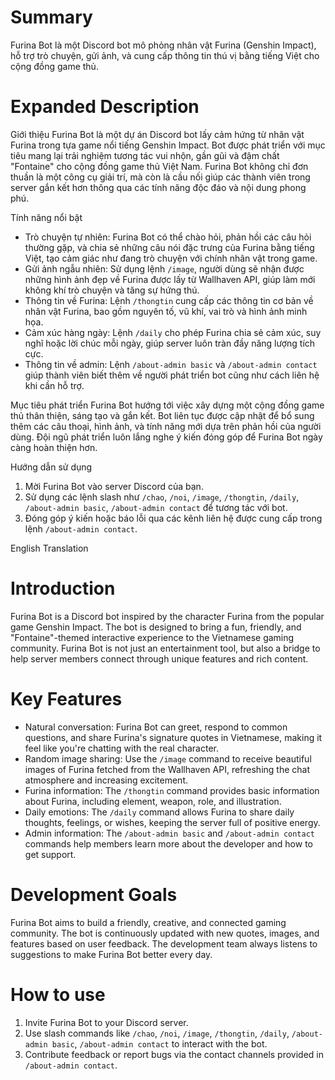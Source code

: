 # Summary

Furina Bot là một Discord bot mô phỏng nhân vật Furina (Genshin Impact), hỗ trợ trò chuyện, gửi ảnh, và cung cấp thông tin thú vị bằng tiếng Việt cho cộng đồng game thủ. 

# Expanded Description

 Giới thiệu
Furina Bot là một dự án Discord bot lấy cảm hứng từ nhân vật Furina trong tựa game nổi tiếng Genshin Impact. Bot được phát triển với mục tiêu mang lại trải nghiệm tương tác vui nhộn, gần gũi và đậm chất "Fontaine" cho cộng đồng game thủ Việt Nam. Furina Bot không chỉ đơn thuần là một công cụ giải trí, mà còn là cầu nối giúp các thành viên trong server gắn kết hơn thông qua các tính năng độc đáo và nội dung phong phú.

 Tính năng nổi bật
- Trò chuyện tự nhiên: Furina Bot có thể chào hỏi, phản hồi các câu hỏi thường gặp, và chia sẻ những câu nói đặc trưng của Furina bằng tiếng Việt, tạo cảm giác như đang trò chuyện với chính nhân vật trong game.
- Gửi ảnh ngẫu nhiên: Sử dụng lệnh `/image`, người dùng sẽ nhận được những hình ảnh đẹp về Furina được lấy từ Wallhaven API, giúp làm mới không khí trò chuyện và tăng sự hứng thú.
- Thông tin về Furina: Lệnh `/thongtin` cung cấp các thông tin cơ bản về nhân vật Furina, bao gồm nguyên tố, vũ khí, vai trò và hình ảnh minh họa.
- Cảm xúc hàng ngày: Lệnh `/daily` cho phép Furina chia sẻ cảm xúc, suy nghĩ hoặc lời chúc mỗi ngày, giúp server luôn tràn đầy năng lượng tích cực.
- Thông tin về admin: Lệnh `/about-admin basic` và `/about-admin contact` giúp thành viên biết thêm về người phát triển bot cũng như cách liên hệ khi cần hỗ trợ.

 Mục tiêu phát triển
Furina Bot hướng tới việc xây dựng một cộng đồng game thủ thân thiện, sáng tạo và gắn kết. Bot liên tục được cập nhật để bổ sung thêm các câu thoại, hình ảnh, và tính năng mới dựa trên phản hồi của người dùng. Đội ngũ phát triển luôn lắng nghe ý kiến đóng góp để Furina Bot ngày càng hoàn thiện hơn.

 Hướng dẫn sử dụng
1. Mời Furina Bot vào server Discord của bạn.
2. Sử dụng các lệnh slash như `/chao`, `/noi`, `/image`, `/thongtin`, `/daily`, `/about-admin basic`, `/about-admin contact` để tương tác với bot.
3. Đóng góp ý kiến hoặc báo lỗi qua các kênh liên hệ được cung cấp trong lệnh `/about-admin contact`.

 English Translation

# Introduction
Furina Bot is a Discord bot inspired by the character Furina from the popular game Genshin Impact. The bot is designed to bring a fun, friendly, and "Fontaine"-themed interactive experience to the Vietnamese gaming community. Furina Bot is not just an entertainment tool, but also a bridge to help server members connect through unique features and rich content.

# Key Features
- Natural conversation: Furina Bot can greet, respond to common questions, and share Furina's signature quotes in Vietnamese, making it feel like you're chatting with the real character.
- Random image sharing: Use the `/image` command to receive beautiful images of Furina fetched from the Wallhaven API, refreshing the chat atmosphere and increasing excitement.
- Furina information: The `/thongtin` command provides basic information about Furina, including element, weapon, role, and illustration.
- Daily emotions: The `/daily` command allows Furina to share daily thoughts, feelings, or wishes, keeping the server full of positive energy.
- Admin information: The `/about-admin basic` and `/about-admin contact` commands help members learn more about the developer and how to get support.

# Development Goals
Furina Bot aims to build a friendly, creative, and connected gaming community. The bot is continuously updated with new quotes, images, and features based on user feedback. The development team always listens to suggestions to make Furina Bot better every day.

# How to use
1. Invite Furina Bot to your Discord server.
2. Use slash commands like `/chao`, `/noi`, `/image`, `/thongtin`, `/daily`, `/about-admin basic`, `/about-admin contact` to interact with the bot.
3. Contribute feedback or report bugs via the contact channels provided in `/about-admin contact`. 